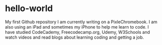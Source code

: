 # hello-world
My first Github repository
I am currently writing on a PixleChromebook.  I am also using an iPad and sometimes my iPhone to help me learn to code.  I have studied CodeCademy, Freecodecamp.org, Udemy, W3Schools and watch videos and read blogs about learning coding and getting a job.  
